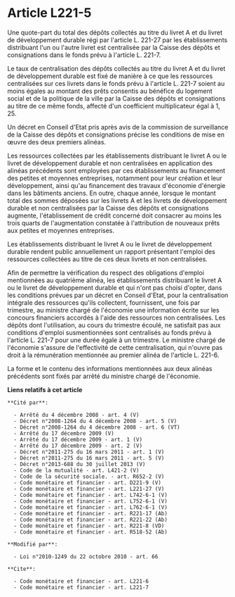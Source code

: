 # Article L221-5

Une quote-part du total des dépôts collectés au titre du livret A et du livret de développement durable régi par l'article L.
221-27 par les établissements distribuant l'un ou l'autre livret est centralisée par la Caisse des dépôts et consignations
dans le fonds prévu à l'article L. 221-7. 

Le taux de centralisation des dépôts collectés au titre du livret A et du livret de développement durable est fixé de manière
à ce que les ressources centralisées sur ces livrets dans le fonds prévu à l'article L. 221-7 soient au moins égales au
montant des prêts consentis au bénéfice du logement social et de la politique de la ville par la Caisse des dépôts et
consignations au titre de ce même fonds, affecté d'un coefficient multiplicateur égal à 1, 25. 

Un décret en Conseil d'Etat pris après avis de la commission de surveillance de la Caisse des dépôts et consignations précise
les conditions de mise en œuvre des deux premiers alinéas. 

Les ressources collectées par les établissements distribuant le livret A ou le livret de développement durable et non
centralisées en application des alinéas précédents sont employées par ces établissements au financement des petites et
moyennes entreprises, notamment pour leur création et leur développement, ainsi qu'au financement des travaux d'économie
d'énergie dans les bâtiments anciens. En outre, chaque année, lorsque le montant total des sommes déposées sur les livrets A
et les livrets de développement durable et non centralisées par la Caisse des dépôts et consignations augmente,
l'établissement de crédit concerné doit consacrer au moins les trois quarts de l'augmentation constatée à l'attribution de
nouveaux prêts aux petites et moyennes entreprises.

Les établissements distribuant le livret A ou le livret de développement durable rendent public annuellement un rapport
présentant l'emploi des ressources collectées au titre de ces deux livrets et non centralisées. 

Afin de permettre la vérification du respect des obligations d'emploi mentionnées au quatrième alinéa, les établissements
distribuant le livret A ou le livret de développement durable et qui n'ont pas choisi d'opter, dans les conditions prévues
par un décret en Conseil d'Etat, pour la centralisation intégrale des ressources qu'ils collectent, fournissent, une fois par
trimestre, au ministre chargé de l'économie une information écrite sur les concours financiers accordés à l'aide des
ressources non centralisées. Les dépôts dont l'utilisation, au cours du trimestre écoulé, ne satisfait pas aux conditions
d'emploi susmentionnées sont centralisés au fonds prévu à l'article L. 221-7 pour une durée égale à un trimestre. Le ministre
chargé de l'économie s'assure de l'effectivité de cette centralisation, qui n'ouvre pas droit à la rémunération mentionnée au
premier alinéa de l'article L. 221-6. 

La forme et le contenu des informations mentionnées aux deux alinéas précédents sont fixés par arrêté du ministre chargé de
l'économie.

**Liens relatifs à cet article**

	**Cité par**:

	  - Arrêté du 4 décembre 2008 - art. 4 (V)
	  - Décret n°2008-1264 du 4 décembre 2008 - art. 5 (V)
	  - Décret n°2008-1264 du 4 décembre 2008 - art. 6 (VT)
	  - Arrêté du 17 décembre 2009 (V)
	  - Arrêté du 17 décembre 2009 - art. 1 (V)
	  - Arrêté du 17 décembre 2009 - art. 2 (V)
	  - Décret n°2011-275 du 16 mars 2011 - art. 1 (V)
	  - Décret n°2011-275 du 16 mars 2011 - art. 5 (V)
	  - Décret n°2013-688 du 30 juillet 2013 (V)
	  - Code de la mutualité - art. L421-2 (V)
	  - Code de la sécurité sociale. - art. R652-2 (V)
	  - Code monétaire et financier - art. D221-9 (V)
	  - Code monétaire et financier - art. L221-27 (V)
	  - Code monétaire et financier - art. L742-6-1 (V)
	  - Code monétaire et financier - art. L752-6-1 (V)
	  - Code monétaire et financier - art. L762-6-1 (V)
	  - Code monétaire et financier - art. R221-17 (Ab)
	  - Code monétaire et financier - art. R221-22 (Ab)
	  - Code monétaire et financier - art. R221-8 (VD)
	  - Code monétaire et financier - art. R518-52 (Ab)

	**Modifié par**:

	  - Loi n°2010-1249 du 22 octobre 2010 - art. 66

	**Cite**:

	  - Code monétaire et financier - art. L221-6
	  - Code monétaire et financier - art. L221-7
